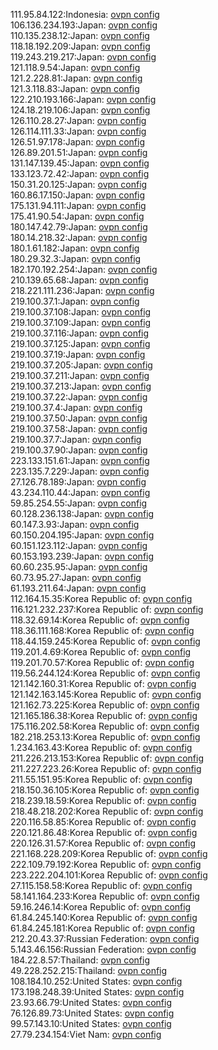 111.95.84.122:Indonesia: [ovpn config](vpn/111_95_84_122.ovpn)  
106.136.234.193:Japan: [ovpn config](vpn/106_136_234_193.ovpn)  
110.135.238.12:Japan: [ovpn config](vpn/110_135_238_12.ovpn)  
118.18.192.209:Japan: [ovpn config](vpn/118_18_192_209.ovpn)  
119.243.219.217:Japan: [ovpn config](vpn/119_243_219_217.ovpn)  
121.118.9.54:Japan: [ovpn config](vpn/121_118_9_54.ovpn)  
121.2.228.81:Japan: [ovpn config](vpn/121_2_228_81.ovpn)  
121.3.118.83:Japan: [ovpn config](vpn/121_3_118_83.ovpn)  
122.210.193.166:Japan: [ovpn config](vpn/122_210_193_166.ovpn)  
124.18.219.106:Japan: [ovpn config](vpn/124_18_219_106.ovpn)  
126.110.28.27:Japan: [ovpn config](vpn/126_110_28_27.ovpn)  
126.114.111.33:Japan: [ovpn config](vpn/126_114_111_33.ovpn)  
126.51.97.178:Japan: [ovpn config](vpn/126_51_97_178.ovpn)  
126.89.201.51:Japan: [ovpn config](vpn/126_89_201_51.ovpn)  
131.147.139.45:Japan: [ovpn config](vpn/131_147_139_45.ovpn)  
133.123.72.42:Japan: [ovpn config](vpn/133_123_72_42.ovpn)  
150.31.20.125:Japan: [ovpn config](vpn/150_31_20_125.ovpn)  
160.86.17.150:Japan: [ovpn config](vpn/160_86_17_150.ovpn)  
175.131.94.111:Japan: [ovpn config](vpn/175_131_94_111.ovpn)  
175.41.90.54:Japan: [ovpn config](vpn/175_41_90_54.ovpn)  
180.147.42.79:Japan: [ovpn config](vpn/180_147_42_79.ovpn)  
180.14.218.32:Japan: [ovpn config](vpn/180_14_218_32.ovpn)  
180.1.61.182:Japan: [ovpn config](vpn/180_1_61_182.ovpn)  
180.29.32.3:Japan: [ovpn config](vpn/180_29_32_3.ovpn)  
182.170.192.254:Japan: [ovpn config](vpn/182_170_192_254.ovpn)  
210.139.65.68:Japan: [ovpn config](vpn/210_139_65_68.ovpn)  
218.221.111.236:Japan: [ovpn config](vpn/218_221_111_236.ovpn)  
219.100.37.1:Japan: [ovpn config](vpn/219_100_37_1.ovpn)  
219.100.37.108:Japan: [ovpn config](vpn/219_100_37_108.ovpn)  
219.100.37.109:Japan: [ovpn config](vpn/219_100_37_109.ovpn)  
219.100.37.116:Japan: [ovpn config](vpn/219_100_37_116.ovpn)  
219.100.37.125:Japan: [ovpn config](vpn/219_100_37_125.ovpn)  
219.100.37.19:Japan: [ovpn config](vpn/219_100_37_19.ovpn)  
219.100.37.205:Japan: [ovpn config](vpn/219_100_37_205.ovpn)  
219.100.37.211:Japan: [ovpn config](vpn/219_100_37_211.ovpn)  
219.100.37.213:Japan: [ovpn config](vpn/219_100_37_213.ovpn)  
219.100.37.22:Japan: [ovpn config](vpn/219_100_37_22.ovpn)  
219.100.37.4:Japan: [ovpn config](vpn/219_100_37_4.ovpn)  
219.100.37.50:Japan: [ovpn config](vpn/219_100_37_50.ovpn)  
219.100.37.58:Japan: [ovpn config](vpn/219_100_37_58.ovpn)  
219.100.37.7:Japan: [ovpn config](vpn/219_100_37_7.ovpn)  
219.100.37.90:Japan: [ovpn config](vpn/219_100_37_90.ovpn)  
223.133.151.61:Japan: [ovpn config](vpn/223_133_151_61.ovpn)  
223.135.7.229:Japan: [ovpn config](vpn/223_135_7_229.ovpn)  
27.126.78.189:Japan: [ovpn config](vpn/27_126_78_189.ovpn)  
43.234.110.44:Japan: [ovpn config](vpn/43_234_110_44.ovpn)  
59.85.254.55:Japan: [ovpn config](vpn/59_85_254_55.ovpn)  
60.128.236.138:Japan: [ovpn config](vpn/60_128_236_138.ovpn)  
60.147.3.93:Japan: [ovpn config](vpn/60_147_3_93.ovpn)  
60.150.204.195:Japan: [ovpn config](vpn/60_150_204_195.ovpn)  
60.151.123.112:Japan: [ovpn config](vpn/60_151_123_112.ovpn)  
60.153.193.239:Japan: [ovpn config](vpn/60_153_193_239.ovpn)  
60.60.235.95:Japan: [ovpn config](vpn/60_60_235_95.ovpn)  
60.73.95.27:Japan: [ovpn config](vpn/60_73_95_27.ovpn)  
61.193.211.64:Japan: [ovpn config](vpn/61_193_211_64.ovpn)  
112.164.15.35:Korea Republic of: [ovpn config](vpn/112_164_15_35.ovpn)  
116.121.232.237:Korea Republic of: [ovpn config](vpn/116_121_232_237.ovpn)  
118.32.69.14:Korea Republic of: [ovpn config](vpn/118_32_69_14.ovpn)  
118.36.111.168:Korea Republic of: [ovpn config](vpn/118_36_111_168.ovpn)  
118.44.159.245:Korea Republic of: [ovpn config](vpn/118_44_159_245.ovpn)  
119.201.4.69:Korea Republic of: [ovpn config](vpn/119_201_4_69.ovpn)  
119.201.70.57:Korea Republic of: [ovpn config](vpn/119_201_70_57.ovpn)  
119.56.244.124:Korea Republic of: [ovpn config](vpn/119_56_244_124.ovpn)  
121.142.160.31:Korea Republic of: [ovpn config](vpn/121_142_160_31.ovpn)  
121.142.163.145:Korea Republic of: [ovpn config](vpn/121_142_163_145.ovpn)  
121.162.73.225:Korea Republic of: [ovpn config](vpn/121_162_73_225.ovpn)  
121.165.186.38:Korea Republic of: [ovpn config](vpn/121_165_186_38.ovpn)  
175.116.202.58:Korea Republic of: [ovpn config](vpn/175_116_202_58.ovpn)  
182.218.253.13:Korea Republic of: [ovpn config](vpn/182_218_253_13.ovpn)  
1.234.163.43:Korea Republic of: [ovpn config](vpn/1_234_163_43.ovpn)  
211.226.213.153:Korea Republic of: [ovpn config](vpn/211_226_213_153.ovpn)  
211.227.223.26:Korea Republic of: [ovpn config](vpn/211_227_223_26.ovpn)  
211.55.151.95:Korea Republic of: [ovpn config](vpn/211_55_151_95.ovpn)  
218.150.36.105:Korea Republic of: [ovpn config](vpn/218_150_36_105.ovpn)  
218.239.18.59:Korea Republic of: [ovpn config](vpn/218_239_18_59.ovpn)  
218.48.218.202:Korea Republic of: [ovpn config](vpn/218_48_218_202.ovpn)  
220.116.58.85:Korea Republic of: [ovpn config](vpn/220_116_58_85.ovpn)  
220.121.86.48:Korea Republic of: [ovpn config](vpn/220_121_86_48.ovpn)  
220.126.31.57:Korea Republic of: [ovpn config](vpn/220_126_31_57.ovpn)  
221.168.228.209:Korea Republic of: [ovpn config](vpn/221_168_228_209.ovpn)  
222.109.79.192:Korea Republic of: [ovpn config](vpn/222_109_79_192.ovpn)  
223.222.204.101:Korea Republic of: [ovpn config](vpn/223_222_204_101.ovpn)  
27.115.158.58:Korea Republic of: [ovpn config](vpn/27_115_158_58.ovpn)  
58.141.164.233:Korea Republic of: [ovpn config](vpn/58_141_164_233.ovpn)  
59.16.246.14:Korea Republic of: [ovpn config](vpn/59_16_246_14.ovpn)  
61.84.245.140:Korea Republic of: [ovpn config](vpn/61_84_245_140.ovpn)  
61.84.245.181:Korea Republic of: [ovpn config](vpn/61_84_245_181.ovpn)  
212.20.43.37:Russian Federation: [ovpn config](vpn/212_20_43_37.ovpn)  
5.143.46.156:Russian Federation: [ovpn config](vpn/5_143_46_156.ovpn)  
184.22.8.57:Thailand: [ovpn config](vpn/184_22_8_57.ovpn)  
49.228.252.215:Thailand: [ovpn config](vpn/49_228_252_215.ovpn)  
108.184.10.252:United States: [ovpn config](vpn/108_184_10_252.ovpn)  
173.198.248.39:United States: [ovpn config](vpn/173_198_248_39.ovpn)  
23.93.66.79:United States: [ovpn config](vpn/23_93_66_79.ovpn)  
76.126.89.73:United States: [ovpn config](vpn/76_126_89_73.ovpn)  
99.57.143.10:United States: [ovpn config](vpn/99_57_143_10.ovpn)  
27.79.234.154:Viet Nam: [ovpn config](vpn/27_79_234_154.ovpn)  
